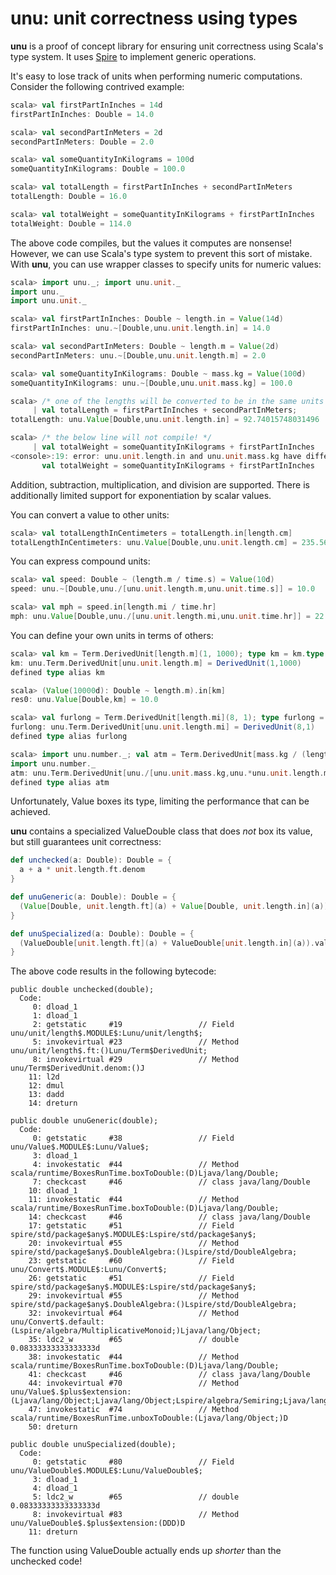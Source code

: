 # unu: unit correctness using types

**unu** is a proof of concept library for ensuring unit correctness using
Scala's type system. It uses [Spire][spire] to implement generic operations.

[spire]: https://github.com/non/spire

It's easy to lose track of units when performing numeric computations.
Consider the following contrived example:

```scala
scala> val firstPartInInches = 14d
firstPartInInches: Double = 14.0

scala> val secondPartInMeters = 2d
secondPartInMeters: Double = 2.0

scala> val someQuantityInKilograms = 100d
someQuantityInKilograms: Double = 100.0

scala> val totalLength = firstPartInInches + secondPartInMeters
totalLength: Double = 16.0

scala> val totalWeight = someQuantityInKilograms + firstPartInInches
totalWeight: Double = 114.0
```

The above code compiles, but the values it computes are nonsense! However, we
can use Scala's type system to prevent this sort of mistake. With **unu**, you
can use wrapper classes to specify units for numeric values:

```scala
scala> import unu._; import unu.unit._
import unu._
import unu.unit._

scala> val firstPartInInches: Double ~ length.in = Value(14d)
firstPartInInches: unu.~[Double,unu.unit.length.in] = 14.0

scala> val secondPartInMeters: Double ~ length.m = Value(2d)
secondPartInMeters: unu.~[Double,unu.unit.length.m] = 2.0

scala> val someQuantityInKilograms: Double ~ mass.kg = Value(100d)
someQuantityInKilograms: unu.~[Double,unu.unit.mass.kg] = 100.0

scala> /* one of the lengths will be converted to be in the same units as the other */ 
     | val totalLength = firstPartInInches + secondPartInMeters;
totalLength: unu.Value[Double,unu.unit.length.in] = 92.74015748031496

scala> /* the below line will not compile! */
     | val totalWeight = someQuantityInKilograms + firstPartInInches
<console>:19: error: unu.unit.length.in and unu.unit.mass.kg have different dimensions: List((unu.unit.length.m.type,1)), List((unu.unit.mass.kg.type,1))
       val totalWeight = someQuantityInKilograms + firstPartInInches
```

Addition, subtraction, multiplication, and division are supported. There is additionally limited support for exponentiation by scalar values.

You can convert a value to other units:
 
```scala
scala> val totalLengthInCentimeters = totalLength.in[length.cm]
totalLengthInCentimeters: unu.Value[Double,unu.unit.length.cm] = 235.56
```

You can express compound units:

```scala
scala> val speed: Double ~ (length.m / time.s) = Value(10d)
speed: unu.~[Double,unu./[unu.unit.length.m,unu.unit.time.s]] = 10.0

scala> val mph = speed.in[length.mi / time.hr]
mph: unu.Value[Double,unu./[unu.unit.length.mi,unu.unit.time.hr]] = 22.36936292054402
```

You can define your own units in terms of others:

```scala
scala> val km = Term.DerivedUnit[length.m](1, 1000); type km = km.type
km: unu.Term.DerivedUnit[unu.unit.length.m] = DerivedUnit(1,1000)
defined type alias km

scala> (Value(10000d): Double ~ length.m).in[km]
res0: unu.Value[Double,km] = 10.0

scala> val furlong = Term.DerivedUnit[length.mi](8, 1); type furlong = furlong.type
furlong: unu.Term.DerivedUnit[unu.unit.length.mi] = DerivedUnit(8,1)
defined type alias furlong

scala> import unu.number._; val atm = Term.DerivedUnit[mass.kg / (length.m * (time.s ^ `2`))](1, 101325); type atm = atm.type
import unu.number._
atm: unu.Term.DerivedUnit[unu./[unu.unit.mass.kg,unu.*unu.unit.length.m,unu.^[unu.unit.time.s,unu.number.2]]]] = DerivedUnit(1,101325)
defined type alias atm
```

Unfortunately, Value boxes its type, limiting the performance that can be
achieved.

**unu** contains a specialized ValueDouble class that does _not_ box its
value, but still guarantees unit correctness:

```scala
def unchecked(a: Double): Double = {
  a + a * unit.length.ft.denom
}

def unuGeneric(a: Double): Double = {
  (Value[Double, unit.length.ft](a) + Value[Double, unit.length.in](a)).value
}

def unuSpecialized(a: Double): Double = {
  (ValueDouble[unit.length.ft](a) + ValueDouble[unit.length.in](a)).value
}
```

The above code results in the following bytecode:

```
public double unchecked(double);
  Code:
     0: dload_1
     1: dload_1
     2: getstatic     #19                 // Field unu/unit/length$.MODULE$:Lunu/unit/length$;
     5: invokevirtual #23                 // Method unu/unit/length$.ft:()Lunu/Term$DerivedUnit;
     8: invokevirtual #29                 // Method unu/Term$DerivedUnit.denom:()J
    11: l2d
    12: dmul
    13: dadd
    14: dreturn

public double unuGeneric(double);
  Code:
     0: getstatic     #38                 // Field unu/Value$.MODULE$:Lunu/Value$;
     3: dload_1
     4: invokestatic  #44                 // Method scala/runtime/BoxesRunTime.boxToDouble:(D)Ljava/lang/Double;
     7: checkcast     #46                 // class java/lang/Double
    10: dload_1
    11: invokestatic  #44                 // Method scala/runtime/BoxesRunTime.boxToDouble:(D)Ljava/lang/Double;
    14: checkcast     #46                 // class java/lang/Double
    17: getstatic     #51                 // Field spire/std/package$any$.MODULE$:Lspire/std/package$any$;
    20: invokevirtual #55                 // Method spire/std/package$any$.DoubleAlgebra:()Lspire/std/DoubleAlgebra;
    23: getstatic     #60                 // Field unu/Convert$.MODULE$:Lunu/Convert$;
    26: getstatic     #51                 // Field spire/std/package$any$.MODULE$:Lspire/std/package$any$;
    29: invokevirtual #55                 // Method spire/std/package$any$.DoubleAlgebra:()Lspire/std/DoubleAlgebra;
    32: invokevirtual #64                 // Method unu/Convert$.default:(Lspire/algebra/MultiplicativeMonoid;)Ljava/lang/Object;
    35: ldc2_w        #65                 // double 0.08333333333333333d
    38: invokestatic  #44                 // Method scala/runtime/BoxesRunTime.boxToDouble:(D)Ljava/lang/Double;
    41: checkcast     #46                 // class java/lang/Double
    44: invokevirtual #70                 // Method unu/Value$.$plus$extension:(Ljava/lang/Object;Ljava/lang/Object;Lspire/algebra/Semiring;Ljava/lang/Object;Ljava/lang/Object;)Ljava/lang/Object;
    47: invokestatic  #74                 // Method scala/runtime/BoxesRunTime.unboxToDouble:(Ljava/lang/Object;)D
    50: dreturn

public double unuSpecialized(double);
  Code:
     0: getstatic     #80                 // Field unu/ValueDouble$.MODULE$:Lunu/ValueDouble$;
     3: dload_1
     4: dload_1
     5: ldc2_w        #65                 // double 0.08333333333333333d
     8: invokevirtual #83                 // Method unu/ValueDouble$.$plus$extension:(DDD)D
    11: dreturn
```

The function using ValueDouble actually ends up _shorter_ than the unchecked
code!
